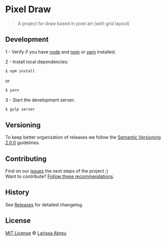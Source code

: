 ﻿# Pixel Draw

> A project for draw based in pixel art (with grid layout)

## Development

1 - Verify if you have [node](http://nodejs.org/) and [npm](https://www.npmjs.com/get-npm) or [yarn](http://yarn.io/) installed.

2 - Install local dependencies:
```sh
$ npm install
```
or
```sh
$ yarn
```

3 - Start the development server:
```sh
$ gulp server
```

## Versioning

To keep better organization of releases we follow the [Semantic Versioning 2.0.0](http://semver.org/) guidelines.

## Contributing

Find on our [issues](https://github.com/LarissaAbreu/pixel-draw/issues/) the next steps of the project ;)
<br>
Want to contribute? [Follow these recommendations](https://github.com/LarissaAbreu/pixel-draw/blob/master/CONTRIBUTING.md).

## History

See [Releases](https://github.com/LarissaAbreu/pixel-draw/releases) for detailed changelog.

## License

[MIT License](https://github.com/LarissaAbreu/pixel-draw/blob/master/LICENSE.md) © [Larissa Abreu](https://github.com/LarissaAbreu)
